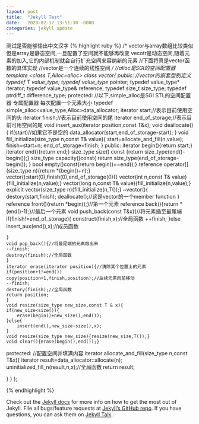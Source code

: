```yaml
---
layout: post
title:  "Jekyll Test"
date:   2020-02-17 13:51:30 -0000
categories: jekyll update
---
```

测试是否能够输出中文汉字
{% highlight ruby %}
/*
vector与array数组比较类似 但是array是静态空间,一旦配置了空间就不能够再改变
vecotr是动态空间,随着元素的加入,它的内部机制就会自行扩充空间来容纳新的元素
//下面将真是vector函数的具体实现
//vector是一个连续的线性空间
*/
//alloc是SGI的空间配置器
template <class T,Alloc=alloc>
class vector{
public:
	//vector的嵌套型别定义
	typedef T			value_type;
	typedef value_type* 		pointer;
	typedef value_type*		iterator;
	typedef value_type&		reference;
	typedef size_t			size_type;
	typedef ptrdiff_t		difference_type;
protected:
	//以下,simple_alloc是SGI STL的空间配置 器  专属配置器 每次配置一个元素大小
	typedef simple_alloc<value_type,Alloc>data_allocator;
	iterator 		start;//表示目前使用空间的头
	iterator 		finish;//表示目前使用空间的尾
	iterator 		end_of_storage;//表示目前可用空间的尾
	void insert_aux(iterator position,const T&x);
	void deallocate(){
	if(start)//如果它不是空的
		data_allocator(start,end_of_storage-start);
	}
	void fill_initialize(size_type n,const T& value){
		start=allocate_and_fill(n,value);
		finish=start+n;
		end_of_storage=finish;
	}
public:
	iterator begin(){return start;}
	iterator end(){return end;}
	size_type size() const {return size_type(end()-begin());}
	size_type capacity()const{
	return size_type(end_of_storage-begin());
	}
	bool empty()const{return begin()==end();}
	reference operator[](size_type n){return *(begin()+n);}
	vector():start(0),finish(0),end_of_storage(0){}
	vector(int n,const T& value){fill_initialize(n,value);}
	vector(long n,const T& value){fill_initialize(n,value);}
	explicit vector(size_type n){fill_initialize(n,T());}
	~vector(){
		destory(start,finish);
		deallocate();//这是vector的一个member function
	}
	reference front(){return *begin();}//第一个元素
	reference back(){return *(end()-1);}//最后一个元素
	void push_back(const T&x){//将元素插至最尾端
	if(finish!=end_of_storage){
		construct(finish,x);//全局函数
		++finish;
	}else
	insert_aux(end(),x);//成员函数

	}
	void pop_back(){//将最尾端的元素取出来
	--finish;
	destroy(finish);//全局函数
	}
	iterator erase(iterator position){//清除某个位置上的元素
	if(position+1!=end())
	copy(position+1,finish,position);//后续元素向前移动
	--finish;
	destory(finish);//全局函数
	return position;
	}
	void resize(size_type new_size,const T & x){
	if(new_size<size()){
		erase(begin()+new_size(),end());
	}else{
		insert(end(),new_size-size(),x);
	}
	void resize(size_type new_size){resize(new_size,T());}
	void clear(){erase(begin(),end());}
protected:
	//配置空间并填满内容
	iterator allocate_and_fill(size_type n,const T&x){
		iterator result=data_allocator::allocate(n);
			uninitialized_fill_n(result,n,x);//全局函数
			return result;
			
}
}
};

{% endhighlight %}

Check out the [Jekyll docs][jekyll-docs] for more info on how to get the most out of Jekyll. File all bugs/feature requests at [Jekyll’s GitHub repo][jekyll-gh]. If you have questions, you can ask them on [Jekyll Talk][jekyll-talk].

[jekyll-docs]: https://jekyllrb.com/docs/home
[jekyll-gh]:   https://github.com/jekyll/jekyll
[jekyll-talk]: https://talk.jekyllrb.com/
